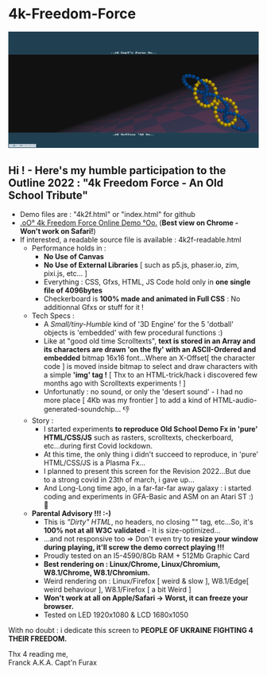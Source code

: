 # 4k-Freedom-Force

![4k Freedom Force](https://github.com/CaptainFurax/4k-Freedom-Force/blob/main/screenshot.png)

## Hi ! - Here's my humble participation to the __Outline 2022 : "4k Freedom Force - An Old School Tribute"__
    
  +  Demo files are : "4k2f.html" or "index.html" for github
  + [.oO° 4k Freedom Force Online Demo °Oo.](https://captainfurax.github.io/4k-Freedom-Force/) (__Best view on Chrome - Won't work on Safari!__)
  + If interested, a readable source file is available : 4k2f-readable.html
    + Performance holds in :
        + __No Use of Canvas__
        + __No Use of External Libraries__ [ such as p5.js, phaser.io, zim, pixi.js, etc... ]
        + Everything : CSS, Gfxs, HTML, JS Code hold only in __one single file of 4096bytes__ 
        + Checkerboard is __100% made and animated in Full CSS__ : No additionnal Gfxs or stuff for it !
    + Tech Specs :
        + A *Small/tiny-Humble* kind of '3D Engine' for the 5 'dotball' objects is 'embedded' with few procedural functions :)
        + Like at "good old time Scrolltexts", __text is stored in an Array and its characters are drawn 'on the fly' with an ASCII-Ordered and embedded__ bitmap 16x16 font...Where an X-Offset[ the character code ] is moved inside bitmap to select and draw characters with a simple __'img' tag !__ [ Thx to an HTML-trick/hack i discovered few months ago with Scrolltexts experiments ! ]
        + Unfortunatly : no sound, or only the 'desert sound' - I had no more place [ 4Kb was my frontier ] to add a kind of HTML-audio-generated-soundchip... 👎
    + Story :
        + I started experiments __to reproduce Old School Demo Fx in 'pure' HTML/CSS/JS__ such as rasters, scrolltexts, checkerboard, etc...during first Covid lockdown.
        + At this time, the only thing i didn't succeed to reproduce, in 'pure' HTML/CSS/JS is a Plasma Fx...
        + I planned to present this screen for the Revision 2022...But due to a strong covid in 23th of march, i gave up...
        + And Long-Long time ago, in a far-far-far away galaxy : i started coding and experiments in GFA-Basic and ASM on an Atari ST :) 🦖
    + __Parental Advisory !!! :-)__ 
        + This is *"Dirty" HTML*, no headers, no closing "</body>" tag, etc...So, it's __100% not at all W3C validated__ - It is size-optimized...
        + ...and not responsive too => Don't even try to __resize your window during playing, it'll screw the demo correct playing !!!__
        + Proudly tested on an I5-4590/8Gb RAM + 512Mb Graphic Card
        + __Best rendering on : Linux/Chrome, Linux/Chromium, W8.1/Chrome, W8.1/Chromium.__
        + Weird rendering on : Linux/Firefox [ weird & slow ], W8.1/Edge[ weird behaviour ], W8.1/Firefox [ a bit Weird ]
        + __Won't work at all on Apple/Safari -> Worst, it can freeze your browser.__
        + Tested on LED 1920x1080 & LCD 1680x1050

With no doubt : i dedicate this screen to __PEOPLE OF UKRAINE FIGHTING 4 THEIR FREEDOM.__


Thx 4 reading me,  
Franck A.K.A. Capt'n Furax


